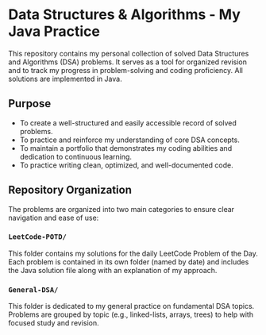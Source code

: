 # Data Structures & Algorithms - My Java Practice

This repository contains my personal collection of solved Data Structures and Algorithms (DSA) problems. It serves as a tool for organized revision and to track my progress in problem-solving and coding proficiency. All solutions are implemented in Java.

## Purpose

* To create a well-structured and easily accessible record of solved problems.
* To practice and reinforce my understanding of core DSA concepts.
* To maintain a portfolio that demonstrates my coding abilities and dedication to continuous learning.
* To practice writing clean, optimized, and well-documented code.

## Repository Organization

The problems are organized into two main categories to ensure clear navigation and ease of use:

### `LeetCode-POTD/`

This folder contains my solutions for the daily LeetCode Problem of the Day. Each problem is contained in its own folder (named by date) and includes the Java solution file along with an explanation of my approach.

### `General-DSA/`

This folder is dedicated to my general practice on fundamental DSA topics. Problems are grouped by topic (e.g., linked-lists, arrays, trees) to help with focused study and revision.